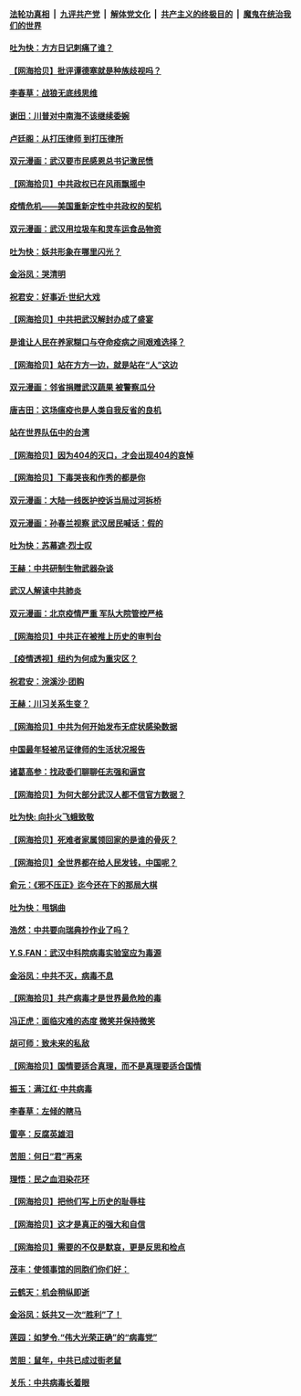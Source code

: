 ####  [法轮功真相](../../../../basic/blob/master/README.md?t=04121630) &nbsp;|&nbsp; [九评共产党](../../../../9ping.md/blob/master/README.md?t=04121630) &nbsp;|&nbsp; [解体党文化](../../../../jtdwh.md/blob/master/README.md?t=04121630)  &nbsp;|&nbsp; [共产主义的终极目的](../../../../gczydzjmd.md/blob/master/README.md?t=04121630) &nbsp;|&nbsp; [魔鬼在统治我们的世界](../../../../mgztzwmdsj.md/blob/master/README.md?t=04121630) 

#### [吐为快：方方日记刺痛了谁？](../pages/nsc993/n12023156.md?t=04121630) 

#### [【网海拾贝】批评谭德塞就是种族歧视吗？](../pages/nsc993/n12022858.md?t=04121630) 

#### [李春草：战狼无底线思维](../pages/nsc993/n12022088.md?t=04121630) 

#### [谢田：川普对中南海不该继续委婉](../pages/nsc993/n12021089.md?t=04121630) 

#### [卢廷阁：从打压律师 到打压律所](../pages/nsc993/n12019704.md?t=04121630) 

#### [双元漫画：武汉要市民感恩总书记激民愤](../pages/nsc993/n12004567.md?t=04121630) 

#### [【网海拾贝】中共政权已在风雨飘摇中](../pages/nsc993/n12018736.md?t=04121630) 

#### [疫情危机——美国重新定性中共政权的契机](../pages/nsc993/n12017853.md?t=04121630) 

#### [双元漫画：武汉用垃圾车和灵车运食品物资](../pages/nsc993/n12004554.md?t=04121630) 

#### [吐为快：妖共形象在哪里闪光？](../pages/nsc993/n12015803.md?t=04121630) 

#### [金浴凤：哭清明](../pages/nsc993/n12015788.md?t=04121630) 

#### [祝君安：好事近·世纪大戏](../pages/nsc993/n12015773.md?t=04121630) 

#### [【网海拾贝】中共把武汉解封办成了盛宴](../pages/nsc993/n12015719.md?t=04121630) 

#### [是谁让人民在养家糊口与夺命疫病之间艰难选择？](../pages/nsc993/n12015203.md?t=04121630) 

#### [【网海拾贝】站在方方一边，就是站在“人”这边](../pages/nsc993/n12013340.md?t=04121630) 

#### [双元漫画：邻省捐赠武汉蔬果 被警察瓜分](../pages/nsc993/n12004526.md?t=04121630) 

#### [唐吉田：这场瘟疫也是人类自我反省的良机](../pages/nsc993/n12011969.md?t=04121630) 

#### [站在世界队伍中的台湾](../pages/nsc993/n12011026.md?t=04121630) 

#### [【网海拾贝】因为404的灭口，才会出现404的哀悼](../pages/nsc993/n12011258.md?t=04121630) 

#### [【网海拾贝】下毒哭丧和作秀的都是你](../pages/nsc993/n12010425.md?t=04121630) 

#### [双元漫画：大陆一线医护控诉当局过河拆桥](../pages/nsc993/n12004471.md?t=04121630) 

#### [双元漫画：孙春兰视察 武汉居民喊话：假的](../pages/nsc993/n12004452.md?t=04121630) 

#### [吐为快：苏幕遮·烈士叹](../pages/nsc993/n12006125.md?t=04121630) 

#### [王赫：中共研制生物武器杂谈](../pages/nsc993/n12005642.md?t=04121630) 

#### [武汉人解读中共肺炎](../pages/nsc993/n12001343.md?t=04121630) 

#### [双元漫画：北京疫情严重 军队大院管控严格](../pages/nsc993/n12002624.md?t=04121630) 

#### [【网海拾贝】中共正在被推上历史的审判台](../pages/nsc993/n12002620.md?t=04121630) 

#### [【疫情透视】纽约为何成为重灾区？](../pages/nsc993/n12001518.md?t=04121630) 

#### [祝君安：浣溪沙·团购](../pages/nsc993/n12002413.md?t=04121630) 

#### [王赫：川习关系生变？](../pages/nsc993/n11999519.md?t=04121630) 

#### [【网海拾贝】中共为何开始发布无症状感染数据](../pages/nsc993/n11997270.md?t=04121630) 

#### [中国最年轻被吊证律师的生活状况报告](../pages/nsc993/n11995095.md?t=04121630) 

#### [诸葛高参：找政委们聊聊任志强和逼宫](../pages/nsc993/n11993193.md?t=04121630) 

#### [【网海拾贝】为何大部分武汉人都不信官方数据？](../pages/nsc993/n11994015.md?t=04121630) 

#### [吐为快: 向扑火飞蛾致敬](../pages/nsc993/n11993324.md?t=04121630) 

#### [【网海拾贝】死难者家属领回家的是谁的骨灰？](../pages/nsc993/n11990938.md?t=04121630) 

#### [【网海拾贝】全世界都在给人民发钱，中国呢？](../pages/nsc993/n11989723.md?t=04121630) 

#### [俞元：《邪不压正》迄今还在下的那局大棋](../pages/nsc993/n11989162.md?t=04121630) 

#### [吐为快：甩锅曲](../pages/nsc993/n11988323.md?t=04121630) 

#### [浩然：中共要向瑞典抄作业了吗？](../pages/nsc993/n11988046.md?t=04121630) 

#### [Y.S.FAN：武汉中科院病毒实验室应为毒源](../pages/nsc993/n11987185.md?t=04121630) 

#### [金浴凤：中共不灭，病毒不息](../pages/nsc993/n11984947.md?t=04121630) 

#### [【网海拾贝】共产病毒才是世界最危险的毒](../pages/nsc993/n11984863.md?t=04121630) 

#### [冯正虎：面临灾难的态度 微笑并保持微笑](../pages/nsc993/n11984764.md?t=04121630) 

#### [胡可师：致未来的私敌](../pages/nsc993/n11984718.md?t=04121630) 

#### [【网海拾贝】国情要适合真理，而不是真理要适合国情](../pages/nsc993/n11982864.md?t=04121630) 

#### [振玉：满江红·中共病毒](../pages/nsc993/n11976805.md?t=04121630) 

#### [李春草：左倾的瞎马](../pages/nsc993/n11976792.md?t=04121630) 

#### [雷亭：反腐英雄泪](../pages/nsc993/n11976283.md?t=04121630) 

#### [苦胆：何日“君”再来](../pages/nsc993/n11976469.md?t=04121630) 

#### [理悟：民之血泪染花环](../pages/nsc993/n11976262.md?t=04121630) 

#### [【网海拾贝】把他们写上历史的耻辱柱](../pages/nsc993/n11975802.md?t=04121630) 

#### [【网海拾贝】这才是真正的强大和自信](../pages/nsc993/n11973195.md?t=04121630) 

#### [【网海拾贝】需要的不仅是默哀，更是反思和检点](../pages/nsc993/n11969417.md?t=04121630) 

#### [茂丰：使领事馆的同胞们你们好：](../pages/nsc993/n11966111.md?t=04121630) 

#### [云鹤天：机会稍纵即逝](../pages/nsc993/n11966095.md?t=04121630) 

#### [金浴凤：妖共又一次“胜利”了！](../pages/nsc993/n11964685.md?t=04121630) 

#### [莲园：如梦令.“伟大光荣正确”的“病毒党”](../pages/nsc993/n11964567.md?t=04121630) 

#### [苦胆：鼠年，中共已成过街老鼠](../pages/nsc993/n11963931.md?t=04121630) 

#### [关乐：中共病毒长着眼](../pages/nsc993/n11963008.md?t=04121630) 


